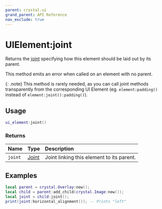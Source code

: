 ```yaml
---
parent: crystal.ui
grand_parent: API Reference
nav_exclude: true
---
```


# UIElement:joint

Returns the [joint](joint) specifying how this element should be laid out by its parent.

This method emits an error when called on an element with no parent.

{: .note}
This method is rarely needed, as you can call joint methods transparently from the corresponding UI Element (eg. `element:padding()` instead of `element:joint():padding()`).

## Usage

```lua
ui_element:joint()
```

### Returns

| Name    | Type           | Description                               |
| :------ | :------------- | :---------------------------------------- |
| `joint` | [Joint](joint) | Joint linking this element to its parent. |

## Examples

```lua
local parent = crystal.Overlay:new();
local child = parent:add_child(crystal.Image:new());
local joint = child:joint();
print(joint:horizontal_alignment()); -- Prints "left"
```
